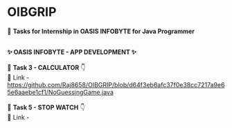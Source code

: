 # OIBGRIP
🎯 **Tasks for Internship in OASIS INFOBYTE  for Java Programmer**  
<br />

   **✨ OASIS INFOBYTE - APP DEVELOPMENT  ✨**
<br />
<br />
🚀  **Task 3 - CALCULATOR** 👇
<br>
🔗 Link - https://github.com/Raj8658/OIBGRIP/blob/d64f3eb6afc37f0e38cc7217a9e65e6aaebe1cf1/NoGuessingGame.java
<br />
<br />
🚀  **Task 5 - STOP WATCH** 👇
<br />
🔗 Link - 
